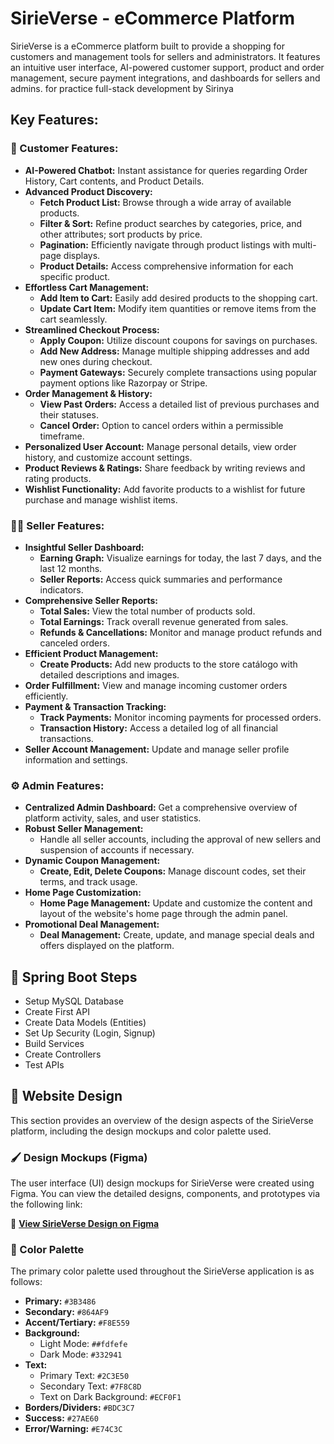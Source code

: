 # SirieVerse - eCommerce Platform
SirieVerse is a eCommerce platform built to provide a shopping for customers and management tools for sellers and administrators. It features an intuitive user interface, AI-powered customer support, product and order management, secure payment integrations, and dashboards for sellers and admins. for practice full-stack development by Sirinya

## Key Features:

### 🧍 Customer Features:
*   **AI-Powered Chatbot:** Instant assistance for queries regarding Order History, Cart contents, and Product Details.
*   **Advanced Product Discovery:**
    *   **Fetch Product List:** Browse through a wide array of available products.
    *   **Filter & Sort:** Refine product searches by categories, price, and other attributes; sort products by price.
    *   **Pagination:** Efficiently navigate through product listings with multi-page displays.
    *   **Product Details:** Access comprehensive information for each specific product.
*   **Effortless Cart Management:**
    *   **Add Item to Cart:** Easily add desired products to the shopping cart.
    *   **Update Cart Item:** Modify item quantities or remove items from the cart seamlessly.
*   **Streamlined Checkout Process:**
    *   **Apply Coupon:** Utilize discount coupons for savings on purchases.
    *   **Add New Address:** Manage multiple shipping addresses and add new ones during checkout.
    *   **Payment Gateways:** Securely complete transactions using popular payment options like Razorpay or Stripe.
*   **Order Management & History:**
    *   **View Past Orders:** Access a detailed list of previous purchases and their statuses.
    *   **Cancel Order:** Option to cancel orders within a permissible timeframe.
*   **Personalized User Account:** Manage personal details, view order history, and customize account settings.
*   **Product Reviews & Ratings:** Share feedback by writing reviews and rating products.
*   **Wishlist Functionality:** Add favorite products to a wishlist for future purchase and manage wishlist items.

### 🧑‍💼 Seller Features:
*   **Insightful Seller Dashboard:**
    *   **Earning Graph:** Visualize earnings for today, the last 7 days, and the last 12 months.
    *   **Seller Reports:** Access quick summaries and performance indicators.
*   **Comprehensive Seller Reports:**
    *   **Total Sales:** View the total number of products sold.
    *   **Total Earnings:** Track overall revenue generated from sales.
    *   **Refunds & Cancellations:** Monitor and manage product refunds and canceled orders.
*   **Efficient Product Management:**
    *   **Create Products:** Add new products to the store catálogo with detailed descriptions and images.
*   **Order Fulfillment:** View and manage incoming customer orders efficiently.
*   **Payment & Transaction Tracking:**
    *   **Track Payments:** Monitor incoming payments for processed orders.
    *   **Transaction History:** Access a detailed log of all financial transactions.
*   **Seller Account Management:** Update and manage seller profile information and settings.

### ⚙️ Admin Features:
*   **Centralized Admin Dashboard:** Get a comprehensive overview of platform activity, sales, and user statistics.
*   **Robust Seller Management:**
    *   Handle all seller accounts, including the approval of new sellers and suspension of accounts if necessary.
*   **Dynamic Coupon Management:**
    *   **Create, Edit, Delete Coupons:** Manage discount codes, set their terms, and track usage.
*   **Home Page Customization:**
    *   **Home Page Management:** Update and customize the content and layout of the website's home page through the admin panel.
*   **Promotional Deal Management:**
    *   **Deal Management:** Create, update, and manage special deals and offers displayed on the platform.

## 🚀 Spring Boot Steps
*   Setup MySQL Database
*   Create First API
*   Create Data Models (Entities)
*   Set Up Security (Login, Signup)
*   Build Services
*   Create Controllers
*   Test APIs


## 🎨 Website Design

This section provides an overview of the design aspects of the SirieVerse platform, including the design mockups and color palette used.

### 🖌️ Design Mockups (Figma)

The user interface (UI) design mockups for SirieVerse were created using Figma. You can view the detailed designs, components, and prototypes via the following link:

🔗 **[View SirieVerse Design on Figma](https://www.figma.com/design/RQymrWI4Zyeug10Hn0rlOF/SirieVerse---eCommerce-Platform?node-id=0-1&t=C0xg49m0v5AAQn4K-1)**


### 🌈 Color Palette

The primary color palette used throughout the SirieVerse application is as follows:

*   **Primary:** `#3B3486`
*   **Secondary:** `#864AF9`
*   **Accent/Tertiary:** `#F8E559`
*   **Background:**
    *   Light Mode: `##fdfefe`
    *   Dark Mode: `#332941`
*   **Text:**
    *   Primary Text: `#2C3E50`
    *   Secondary Text: `#7F8C8D`
    *   Text on Dark Background: `#ECF0F1`
*   **Borders/Dividers:** `#BDC3C7`
*   **Success:** `#27AE60`
*   **Error/Warning:** `#E74C3C`



